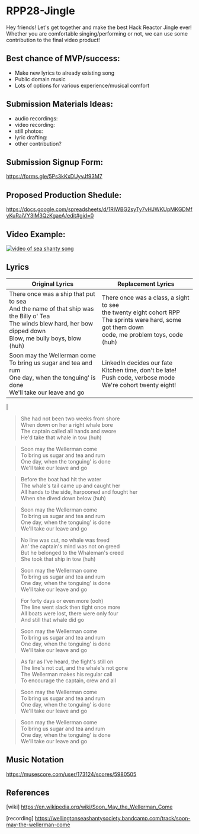 # RPP28-Jingle
Hey friends! Let's get together and make the best Hack Reactor Jingle ever! Whether you are comfortable singing/performing or not, we can use some contribution to the final video product!
## Best chance of MVP/success:
* Make new lyrics to already existing song
* Public domain music
* Lots of options for various experience/musical comfort
## Submission Materials Ideas:
* audio recordings:
* video recording:
* still photos:
* lyric drafting:
* other contribution?
## Submission Signup Form: 
https://forms.gle/5Ps3kKxDUyvJf93M7

## Proposed Production Shedule:
https://docs.google.com/spreadsheets/d/1RIWBG2syTy7vHJWKUpMKGDMfyKuRaiVY3lM3QzKgaeA/edit#gid=0
## Video Example:
[![video of sea shanty song](http://img.youtube.com/vi/UgsurPg9Ckw/0.jpg)](http://www.youtube.com/watch?v=UgsurPg9Ckw "Sea Shanty")

## Lyrics
|Original Lyrics | Replacement Lyrics|
|--------------------------- | ---------------------------|
|There once was a ship that put to sea<br>And the name of that ship was the Billy o' Tea<br>The winds blew hard, her bow dipped down<br>Blow, me bully boys, blow (huh)|There once was a class, a sight to see<br>the twenty eight cohort RPP<br>The sprints were hard, some got them down<br>code, me problem toys, code (huh)|
|Soon may the Wellerman come<br>To bring us sugar and tea and rum<br>One day, when the tonguing' is done<br>We'll take our leave and go|LinkedIn decides our fate<br>Kitchen time, don't be late!<br>Push code, verbose mode<br>We're cohort twenty eight!|
|

> She had not been two weeks from shore  
> When down on her a right whale bore  
> The captain called all hands and swore  
> He'd take that whale in tow (huh)  

> Soon may the Wellerman come  
> To bring us sugar and tea and rum  
> One day, when the tonguing' is done  
> We'll take our leave and go  

> Before the boat had hit the water  
> The whale's tail came up and caught her  
> All hands to the side, harpooned and fought her  
> When she dived down below (huh)  

> Soon may the Wellerman come  
> To bring us sugar and tea and rum  
> One day, when the tonguing' is done  
> We'll take our leave and go  

> No line was cut, no whale was freed  
> An' the captain's mind was not on greed  
> But he belonged to the Whaleman's creed  
> She took that ship in tow (huh)  

> Soon may the Wellerman come  
> To bring us sugar and tea and rum  
> One day, when the tonguing' is done  
> We'll take our leave and go  

> For forty days or even more (ooh)  
> The line went slack then tight once more  
> All boats were lost, there were only four  
> And still that whale did go  

> Soon may the Wellerman come  
> To bring us sugar and tea and rum  
> One day, when the tonguing' is done  
> We'll take our leave and go  

> As far as I've heard, the fight's still on  
> The line's not cut, and the whale's not gone  
> The Wellerman makes his regular call  
> To encourage the captain, crew and all  

> Soon may the Wellerman come  
> To bring us sugar and tea and rum  
> One day, when the tonguing' is done  
> We'll take our leave and go  

> Soon may the Wellerman come  
> To bring us sugar and tea and rum  
> One day, when the tonguing' is done  
> We'll take our leave and go  

## Music Notation
https://musescore.com/user/173124/scores/5980505

## References
[wiki] https://en.wikipedia.org/wiki/Soon_May_the_Wellerman_Come

[recording] https://wellingtonseashantysociety.bandcamp.com/track/soon-may-the-wellerman-come
